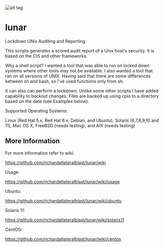 ![alt tag](https://raw.githubusercontent.com/richardatlateralblast/lunar/master/lunar.png)

lunar
=====

Lockdown UNix Auditing and Reporting

This scripts generates a scored audit report of a Unix host's security.
It is based on the CIS and other frameworks.

Why a shell script? I wanted a tool that was able to run on locked down systems
where other tools may not be available. I also wanted a tool that ran on all
versions of UNIX. Having said that there are some differences between sh and
bash, so I've used functions only from sh.

It can also can perform a lockdown. Unlike some other scripts I have added
capability to backout changes. Files are backed up using cpio to a directory
based on the date (see Examples below).

Supported Operating Systems:

Linux (Red Hat 5.x, Red Hat 6.x, Debian, and Ubuntu), Solaris (6,7,8,9,10 and 11),
Mac OS X, FreeBSD (needs testing), and AIX (needs testing)

More Information
----------------

For more information refer to wiki:

https://github.com/richardatlateralblast/lunar/wiki

Usage:

https://github.com/richardatlateralblast/lunar/wiki/usage

Ubuntu:

https://github.com/richardatlateralblast/lunar/wiki/ubuntu

Solaris 11:

https://github.com/richardatlateralblast/lunar/wiki/solaris11

CentOS:

https://github.com/richardatlateralblast/lunar/wiki/centos
